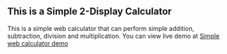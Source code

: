 ## This is a Simple 2-Display Calculator

This is a simple web calculator that can perform simple addition, subtraction, division 
and multiplication. You can view live demo at [Simple web calculator demo](https://simplewebcalculator.000webhostapp.com/?)



